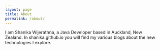 ```yaml
---
layout: page
title: About
permalink: /about/
---
```


I am Shanika Wijerathna, a Java Developer based in Auckland, New Zealand. In shanika.github.io you will find my various blogs about the new technologies I explore.